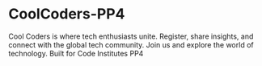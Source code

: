 # CoolCoders-PP4
Cool Coders is where tech enthusiasts unite. Register, share insights, and connect with the global tech community. Join us and explore the world of technology. Built for Code Institutes PP4
